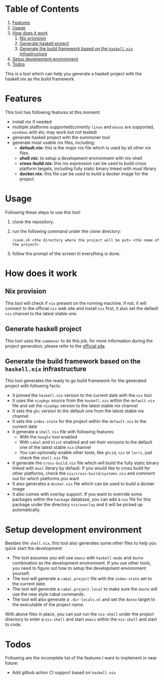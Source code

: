 
# Table of Contents

1.  [Features](#org75f7d94)
2.  [Usage](#orgbccd27c)
3.  [How does it work](#org9c1b616)
    1.  [Nix provision](#org67ee641)
    2.  [Generate haskell project](#org2abb852)
    3.  [Generate the build framework based on the `haskell.nix` infrastructure](#orgd6761d9)
4.  [Setup development environment](#orgde61daf)
5.  [Todos](#org4808d1d)

This is a tool which can help you generate a haskell project with the haskell.nix as the build framework.


<a id="org75f7d94"></a>

# Features

This tool has following features at this moment:

-   install nix if needed
-   multiple platforms supported(currently `linux` and `macos` are supported, `windows` with `WSL` may work but not tested)
-   generate haskell project with the summoner tool
-   generate most usable nix files, including:
    -   **default.nix:** this is the major nix file which is used by all other nix files.
    -   **shell.nix:** to setup a development environment with nix-shell
    -   **cross-build.nix:** this nix expression can be used to build cross platform targets, including fully static binary linked with musl library
    -   **docker.nix:** this file can be used to build a docker image for the project


<a id="orgbccd27c"></a>

# Usage

Following these steps to use this tool:

1.  clone the repository.
2.  run the following command under the clone directory:
    
        /cook.sh <the directory where the project will be put> <the name of the project>
3.  follow the prompt of the screen til everything is done.


<a id="org9c1b616"></a>

# How does it work


<a id="org67ee641"></a>

## Nix provision

This tool will check if `nix` present on the running machine, if not, it will connect to the official `nix` web site and install `nix` first, it also set the default `nix` channel to the latest stable one.


<a id="org2abb852"></a>

## Generate haskell project

This tool uses the `summoner` to do this job, for more information during the project generation, please refer to the [official site](https://github.com/kowainik/summoner).


<a id="orgd6761d9"></a>

## Generate the build framework based on the `haskell.nix` infrastructure

This tool generates the ready to go build framework for the generated project with following facts:

-   It pinned the `haskell.nix` version to the current date with the `niv` tool
-   It uses the `nixpkgs` source from the `haskell.nix` within the `default.nix` file and set the `nixpkgs` version to the latest stable nix channel
-   It sets the `ghc` version to the default one from the latest stable nix channel
-   It sets the `index-state` for the project within the `default.nix` to the current date
-   It generate a `shell.nix` file with following features:
    -   With the `hoogle` tool enabled
    -   With `cabal` and `hlint` enabled and set their versions to the default one of the latest stable `nix` channel
    -   You can optionally enable other tools, like `ghcid`, `niv` or `lorri`, just check the `shell.nix` file
-   It generate the `cross-build.nix` file which will build the fully static binary linked with `musl` library by default. If you would like to cross build for other platforms, check the `nix/cross-build/systems.nix` and comment out for which platforms you want
-   It also generates a `docker.nix` file which can be used to build a docker image
-   It also comes with overlay support. If you want to override some packages within the `hackage` database, you can add a `nix` file for this package under the directory `nix/overlay` and it will be picked up automatically.


<a id="orgde61daf"></a>

# Setup development environment

Besides the `shell.nix`, this tool also generates some other files to help you quick start the development:

-   The tool assumes you will use `emacs` with `haskell-mode` and `dante` combination as the development environment. If you use other tools, you need to figure out how to setup the development environment yourself.
-   The tool will generate a `cabal.project` file with the `index-state` set to the current date.
-   The tool will generate a `cabal.project.local` to make sure the `dante` will use the new style cabal commands.
-   The tool will also generate a `.dir-locals.el` and set the `dante` target to the executable of the project name.

With above files in place, you can just run the `nix-shell` under the project directory to enter a `nix-shell` and start `emacs` within the `nix-shell` and start to code.


<a id="org4808d1d"></a>

# Todos

Following are the incomplete list of the features I want to implement in near future:

-   Add github action CI support based on `haskell.nix`

